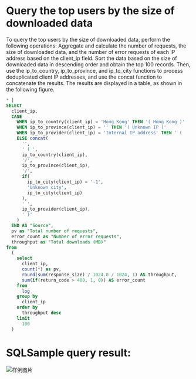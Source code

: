 # Query the top users by the size of downloaded data

To query the top users by the size of downloaded data, perform the following operations:
Aggregate and calculate the number of requests, the size of downloaded data, and the number of error requests of each IP address based on the client_ip field. Sort the data based on the size of downloaded data in descending order and obtain the top 100 records. Then, use the ip_to_country, ip_to_province, and ip_to_city functions to process deduplicated client IP addresses, and use the concat function to concatenate the results.
The results are displayed in a table, as shown in the following figure.

```SQL
* |
SELECT
  client_ip,
  CASE
    WHEN ip_to_country(client_ip) = 'Hong Kong' THEN '( Hong Kong )'
    WHEN ip_to_province(client_ip) = '' THEN '( Unknown IP )'
    WHEN ip_to_provider(client_ip) = 'Internal IP address' THEN ' (      Private IP )'
    ELSE concat(
      '',
      ' ( ',
      ip_to_country(client_ip),
      '/',
      ip_to_province(client_ip),
      '/',
      if(
        ip_to_city(client_ip) = '-1',
        'Unknown city',
        ip_to_city(client_ip)
      ),
      ' ',
      ip_to_provider(client_ip),
      ' )'
    )
  END AS "Source",
  pv as "Total number of requests",
  error_count as "Number of error requests",
  throughput as "Total downloads (MB)"
from
  (
    select
      client_ip,
      count(*) as pv,
      round(sum(response_size) / 1024.0 / 1024, 1) AS throughput,
      sum(if(return_code > 400, 1, 0)) AS error_count
    from
      log
    group by
      client_ip
    order by
      throughput desc
    limit
      100
  )
```

# SQLSample query result:

![样例图片](http://slsconsole.oss-cn-hangzhou.aliyuncs.com/sql_sample/%E4%B8%8B%E8%BD%BD%E9%87%8FTop%E7%94%A8%E6%88%B71585141845.png)
